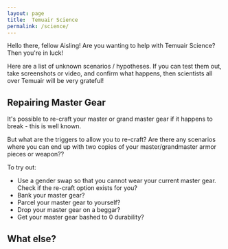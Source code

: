 ```yaml
---
layout: page
title:  Temuair Science
permalink: /science/
---
```


Hello there, fellow Aisling! Are you wanting to help with Temuair Science? Then you're in luck!

Here are a list of unknown scenarios / hypotheses. If you can test them out, take screenshots or video, and confirm what happens, then scientists all over Temuair will be very grateful!


## Repairing Master Gear

It's possible to re-craft your master or grand master gear if it happens to break - this is well known.

But what are the triggers to allow you to re-craft? Are there any scenarios where you can end up with two copies of your master/grandmaster armor pieces or weapon??

To try out:
- Use a gender swap so that you cannot wear your current master gear. Check if the re-craft option exists for you?
- Bank your master gear?
- Parcel your master gear to yourself?
- Drop your master gear on a beggar?
- Get your master gear bashed to 0 durability?




## What else?


